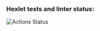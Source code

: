 ### Hexlet tests and linter status:
![Actions Status](https://github.com/almax-21/frontend-project-lvl1/workflows/hexlet-check/badge.svg)